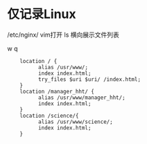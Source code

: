 # 仅记录Linux #
/etc/nginx/
vim打开
ls 横向展示文件列表

w
q

        location / {
              alias /usr/www/;
              index index.html;
              try_files $uri $uri/ /index.html;
        }    
        location /manager_hht/ {
              alias /usr/www/manager_hht/;
              index index.html; 
        }
        location /science/{
              alias /usr/www/science/;
              index index.html;
        }
